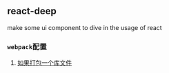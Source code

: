 ## react-deep
make some ui component to dive in the usage of react

### `webpack`配置
1. [如果打包一个库文件](https://webpack.js.org/guides/author-libraries/) 
